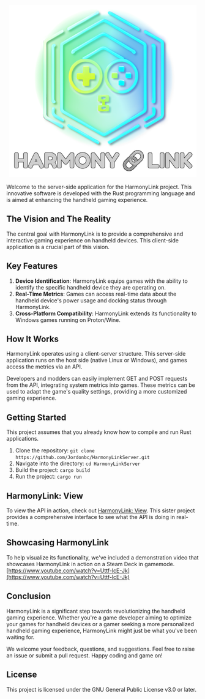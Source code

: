 <p align="center">
  <img src="Images/HarmonyLinkLogo.png" alt="HarmonyLinkLogo"/>
</p>

Welcome to the server-side application for the HarmonyLink project. This innovative software is developed with the Rust programming language and is aimed at enhancing the handheld gaming experience.

## The Vision and The Reality

The central goal with HarmonyLink is to provide a comprehensive and interactive gaming experience on handheld devices. This client-side application is a crucial part of this vision.

## Key Features

1. **Device Identification**: HarmonyLink equips games with the ability to identify the specific handheld device they are operating on.
2. **Real-Time Metrics**: Games can access real-time data about the handheld device's power usage and docking status through HarmonyLink.
3. **Cross-Platform Compatibility**: HarmonyLink extends its functionality to Windows games running on Proton/Wine.

## How It Works

HarmonyLink operates using a client-server structure. This server-side application runs on the host side (native Linux or Windows), and games access the metrics via an API.

Developers and modders can easily implement GET and POST requests from the API, integrating system metrics into games. These metrics can be used to adapt the game's quality settings, providing a more customized gaming experience.

## Getting Started

This project assumes that you already know how to compile and run Rust applications.

1. Clone the repository: `git clone https://github.com/Jordonbc/HarmonyLinkServer.git`
2. Navigate into the directory: `cd HarmonyLinkServer`
3. Build the project: `cargo build`
4. Run the project: `cargo run`

## HarmonyLink: View

To view the API in action, check out [HarmonyLink: View](https://github.com/Jordonbc/HarmonyLinkView). This sister project provides a comprehensive interface to see what the API is doing in real-time.

## Showcasing HarmonyLink

To help visualize its functionality, we've included a demonstration video that showcases HarmonyLink in action on a Steam Deck in gamemode. [https://www.youtube.com/watch?v=Uttf-lcE-Jk](https://www.youtube.com/watch?v=Uttf-lcE-Jk)

## Conclusion

HarmonyLink is a significant step towards revolutionizing the handheld gaming experience. Whether you're a game developer aiming to optimize your games for handheld devices or a gamer seeking a more personalized handheld gaming experience, HarmonyLink might just be what you've been waiting for.

We welcome your feedback, questions, and suggestions. Feel free to raise an issue or submit a pull request. Happy coding and game on!

## License

This project is licensed under the GNU General Public License v3.0 or later.
